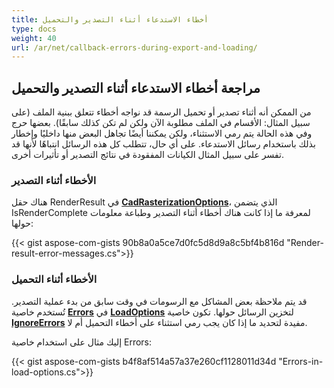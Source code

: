 ```yaml
---
title: أخطاء الاستدعاء أثناء التصدير والتحميل
type: docs
weight: 40
url: /ar/net/callback-errors-during-export-and-loading/
---
```


## **مراجعة أخطاء الاستدعاء أثناء التصدير والتحميل**

من الممكن أنه أثناء تصدير أو تحميل الرسمة قد نواجه أخطاء تتعلق ببنية الملف 
(على سبيل المثال: الأقسام في الملف مطلوبة الآن ولكن لم تكن كذلك سابقًا). 
بعضها حرج وفي هذه الحالة يتم رمي الاستثناء، ولكن يمكننا أيضًا تجاهل البعض منها داخليًا وإخطار بذلك باستخدام رسائل الاستدعاء.
على أي حال، تتطلب كل هذه الرسائل انتباهًا لأنها قد تفسر على سبيل المثال الكيانات المفقودة في نتائج التصدير أو تأثيرات أخرى.


### **الأخطاء أثناء التصدير**

هناك حقل RenderResult في [**CadRasterizationOptions**](https://reference.aspose.com/cad/net/aspose.cad.imageoptions/cadrasterizationoptions/)،
الذي يتضمن IsRenderComplete لمعرفة ما إذا كانت هناك أخطاء أثناء التصدير وطباعة معلومات حولها:

{{< gist aspose-com-gists 90b8a0a5ce7d0fc5d8d9a8c5bf4b816d "Render-result-error-messages.cs">}}

### **الأخطاء أثناء التحميل**

قد يتم ملاحظة بعض المشاكل مع الرسومات في وقت سابق من بدء عملية التصدير. 
تُستخدم خاصية [**Errors**](https://reference.aspose.com/cad/net/aspose.cad/loadoptions/errors/) في
 [**LoadOptions**](https://reference.aspose.com/cad/net/aspose.cad/loadoptions/) لتخزين الرسائل حولها.
تكون خاصية [**IgnoreErrors**](https://reference.aspose.com/cad/net/aspose.cad/loadoptions/ignoreerrors/) مفيدة لتحديد ما إذا كان 
يجب رمي استثناء على أخطاء التحميل أم لا. 

إليك مثال على استخدام خاصية Errors:

{{< gist aspose-com-gists b4f8af514a57a37e260cf1128011d34d "Errors-in-load-options.cs">}}
